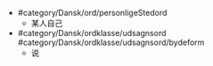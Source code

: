 - #category/Dansk/ord/personligeStedord
	- 某人自己
- #category/Dansk/ordklasse/udsagnsord  #category/Dansk/ordklasse/udsagnsord/bydeform 
	- 说